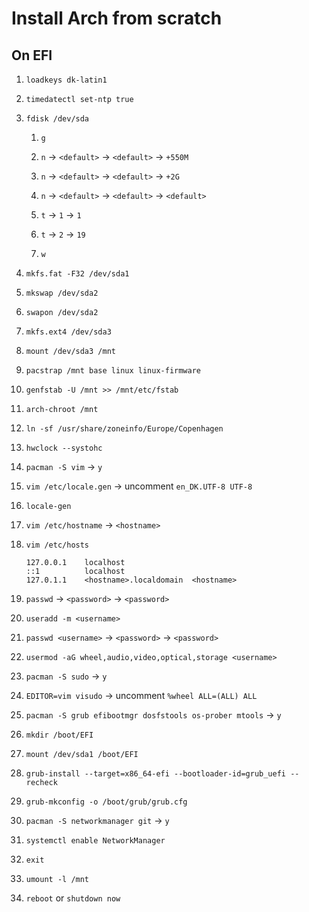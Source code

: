 
# Install Arch from scratch

## On EFI

1. `loadkeys dk-latin1`

2. `timedatectl set-ntp true`

3. `fdisk /dev/sda`

    1. `g`

    2. `n` → `<default>` → `<default>` → `+550M`

    3. `n` → `<default>` → `<default>` → `+2G`

    4. `n` → `<default>` → `<default>` → `<default>`

    5. `t` → `1` → `1`

    6. `t` → `2` → `19`

    7. `w`

4. `mkfs.fat -F32 /dev/sda1`

5. `mkswap /dev/sda2`

6. `swapon /dev/sda2`

7. `mkfs.ext4 /dev/sda3`

8. `mount /dev/sda3 /mnt`

9. `pacstrap /mnt base linux linux-firmware`

10. `genfstab -U /mnt >> /mnt/etc/fstab`

11. `arch-chroot /mnt`

12. `ln -sf /usr/share/zoneinfo/Europe/Copenhagen`

13. `hwclock --systohc`

14. `pacman -S vim` → `y`

15. `vim /etc/locale.gen` → uncomment `en_DK.UTF-8 UTF-8`

16. `locale-gen`

17. `vim /etc/hostname` → `<hostname>`

18. `vim /etc/hosts`

    ```
    127.0.0.1    localhost
    ::1          localhost
    127.0.1.1    <hostname>.localdomain  <hostname>
    ```

19. `passwd` → `<password>` → `<password>`

20. `useradd -m <username>`

21. `passwd <username>` → `<password>` → `<password>`

22. `usermod -aG wheel,audio,video,optical,storage <username>`

23. `pacman -S sudo` → `y`

24. `EDITOR=vim visudo` → uncomment `%wheel ALL=(ALL) ALL`

25. `pacman -S grub efibootmgr dosfstools os-prober mtools` → `y`

26. `mkdir /boot/EFI`

27. `mount /dev/sda1 /boot/EFI`

28. `grub-install --target=x86_64-efi --bootloader-id=grub_uefi --recheck`

29. `grub-mkconfig -o /boot/grub/grub.cfg`

30. `pacman -S networkmanager git` → `y`

31. `systemctl enable NetworkManager`

32. `exit`

33. `umount -l /mnt`

34. `reboot` or `shutdown now`

